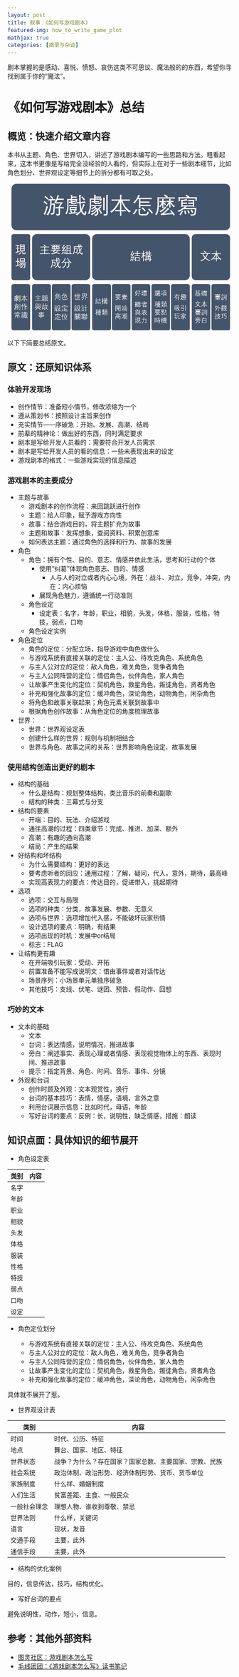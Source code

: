```yaml
---
layout: post
title: 叙事：《如何写游戏剧本》
featured-img: how_to_write_game_plot
mathjax: true
categories: [摘录与杂谈]
---
```


剧本掌握的是感动、喜悦、愤怒、哀伤这类不可思议、魔法般的的东西，希望你寻找到属于你的“魔法”。

<!--more-->

# 《如何写游戏剧本》总结


## 概览：快速介绍文章内容

本书从主题、角色、世界切入，讲述了游戏剧本编写的一些思路和方法。粗看起来，这本书更像是写给完全没经验的人看的，但实际上在对于一些剧本细节，比如角色划分、世界观设定等细节上的拆分都有可取之处。


![](/assets/img/books/how_to_write_game_plot/plot.png)


以下下简要总结原文。


## 原文：还原知识体系


### 体验开发现场

+ 创作情节：准备短小情节，修改浓缩为一个
+ 遵从策划书：按照设计主旨来创作
+ 充实情节——序破急：开始、发展、高潮、结局
+ 前辈的精神论：做出好的东西，同时满足要求
+ 剧本是写给开发人员看的：需要符合开发人员需求
+ 剧本是写给开发人员的看的信息：一些未表现出来的设定
+ 游戏剧本的格式：一些游戏实现的信息描述


### 游戏剧本的主要成分

+ 主题与故事
  + 游戏剧本的创作流程：来回跳跃进行创作
  + 主题：给人印象，赋予游戏方向性
  + 故事：结合游戏目的，将主题扩充为故事
  + 主题和故事：发挥想象，查阅资料、积累创意库
  + 如何表达主题：通过角色的选择和行为、故事的发展
+ 角色
  + 角色：拥有个性、目的、意志、情感并依此生活，思考和行动的个体
    + 使用“纠葛”体现角色意志、目的、情感
      + 人与人的对立或者内心心境，外在：战斗、对立，竞争，冲突，内在：内心烦恼
    + 展现角色魅力，遵循统一行动准则
  + 角色设定
    + 设定表：名字，年龄，职业，相貌，头发，体格，服装，性格，特技，弱点，口吻
  + 角色设定实例
+ 角色定位
  + 角色的定位：分配立场，指导游戏中角色做什么
  + 与游戏系统有直接关联的定位：主人公、待攻克角色、系统角色
  + 与主人公对立的定位：敌人角色，难关角色，竞争者角色
  + 与主人公同阵营的定位：情侣角色，伙伴角色，家人角色
  + 让故事产生变化的定位：契机角色，救星角色，叛徒角色，贤者角色
  + 补充和强化故事的定位：缓冲角色，深论角色，动物角色，闲杂角色
  + 将角色和故事关联起来；角色元素关联到故事中
  + 根据角色创作故事：从角色定位的角度梳理故事
+ 世界：
  + 世界：世界观设定表
  + 创建什么样的世界：规则与机制相结合
  + 世界与角色、故事之间的关系：世界影响角色设定、故事发展


### 使用结构创造出更好的剧本

+ 结构的基础
  + 什么是结构：规划整体结构，类比音乐的前奏和副歌
  + 结构的种类：三幕式与分支
+ 结构的要素
  + 开端：目的、玩法、介绍游戏
  + 通往高潮的过程：四类章节：完成、推进、加深、额外
  + 高潮：有趣的通向高潮
  + 结局：产生的结果
+ 好结构和坏结构
  + 为什么需要结构：更好的表达
  + 要考虑听者的回应：通用过程：了解，疑问，代入，意外，期待，最高峰
  + 实现高表现力的要点：传达目的，促进带入，挑起期待
+ 选项
  + 选项：交互与局限
  + 选项的种类：分类，故事发展、参数、无意义
  + 选项与世界：选项增加代入感，不能破坏玩家热情
  + 设计选项的要点：明确，有结果
  + 选项出现的时机：发展中or结局
  + 标志：FLAG
+ 让结构更有趣
  + 在开端吸引玩家：受动、开拓
  + 前置准备不能写成说明文：借由事件或者对话传达
  + 场景序列：小场景单元单独序破急
  + 其他技巧：支线、伏笔、谜团、预告、假动作、回想


### 巧妙的文本

+ 文本的基础
  + 文本
  + 台词：表达情感，说明情况，推进故事
  + 旁白：阐述事实、表现心理或者情感、表现视觉物体上的东西、表现时间、推进故事
  + 提示：指定背景、角色、时间、音乐、事件、分镜
+ 外观和台词
  + 创作时顾及外观：文本观赏性，换行
  + 台词的基本技巧：表情，情感，语境，言外之意
  + 利用台词展示信息：比如时代，母语，年龄
  + 写好台词的要点：反例：长，说明性，缺乏情感，措施：朗读


## 知识点面：具体知识的细节展开

+ 角色设定表


|类别|内容|
|--|--|
|名字||
|年龄||
|职业||
|相貌||
|头发||
|体格||
|服装||
|性格||
|特技||
|弱点||
|口吻||
|设定||


+ 角色定位划分

  + 与游戏系统有直接关联的定位：主人公、待攻克角色、系统角色
  + 与主人公对立的定位：敌人角色，难关角色，竞争者角色
  + 与主人公同阵营的定位：情侣角色，伙伴角色，家人角色
  + 让故事产生变化的定位：契机角色，救星角色，叛徒角色，贤者角色
  + 补充和强化故事的定位：缓冲角色，深论角色，动物角色，闲杂角色

具体就不展开了惹。

+ 世界观设计表

|类别|内容|
|--|--|
|时间|时代、公历、特征|
|地点|舞台、国家、地区、特征|
|世界状态|战争？为什么？存在国家？国家总数、主要国家、宗教、民族|
|社会系统|政治体制、政治形势、经济体制形势、货币、货币单位|
|家族制度|什么样、婚姻制度|
|人们生活|贫富差距、主食、一般民众|
|一般社会理念|理想人物、谁收到尊敬、禁忌|
|世界法则|什么样，关键词|
|语言|现状，发音|
|交通手段|主要，此外|
|通信手段|主要，此外|


+ 结构的优化案例

目的，信息传达，技巧，结构优化。

+ 写好台词的要点

避免说明性，动作，短小，信息。


## 参考：其他外部资料

+ [图灵社区：游戏剧本怎么写](https://www.ituring.com.cn/book/2400)
+ [毛线团团：《游戏剧本怎么写》读书笔记](https://mubu.com/doc/nv-qZ8RFg0)
